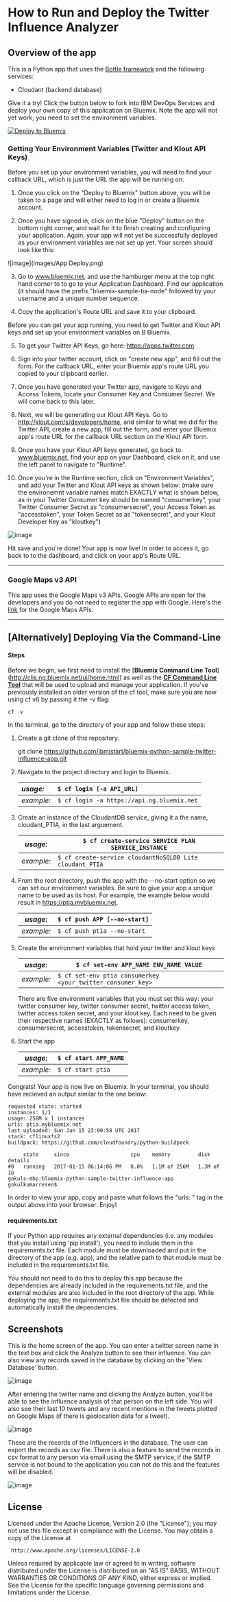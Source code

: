 # How to Run and Deploy the Twitter Influence Analyzer #

## Overview of the app ##

This is a Python app that uses the [Bottle framework](http://bottlepy.org/docs/dev/) and the following services:

-   Cloudant (backend database)

Give it a try! Click the button below to fork into IBM DevOps Services and deploy your own copy of this application on Bluemix. Note the app will not yet work; you need to set the environment variables.

[![Deploy to Bluemix](https://bluemix.net/deploy/button.png)](https://bluemix.net/deploy?repository=https://github.com/ibmjstart/bluemix-python-sample-twitter-influence-app.git)

### Getting Your Environment Variables (Twitter and Klout API Keys) ###

Before you set up your environment variables, you will need to find your callback URL, which is just the URL the app will be running on:

1. Once you click on the "Deploy to Bluemix" button above, you will be taken to a page and will either need to log in or create a Bluemix account.

2. Once you have signed in, click on the blue "Deploy" button on the bottom right corner, and wait for it to finish creating and configuring your application. Again, your app will not yet be successfully deployed as your environment variables are not set up yet. Your screen should look like this:

 ![image](images/App Deploy.png)

3. Go to www.bluemix.net, and use the hamburger menu at the top right hand corner to to go to your Application Dashboard. Find our application (it should have the prefix "bluemix-sample-tia-node" followed by your username and a unique number sequence.

4. Copy the application's Route URL and save it to your clipboard. 

Before you can get your app running, you need to get Twitter and Klout API keys and set up your environment variables on B Bluemix. 

5. To get your Twitter API Keys, go here: 
<https://apps.twitter.com> 

6. Sign into your twitter account, click on "create new app", and fill out the form. For the callback URL, enter your Bluemix app's route URL you copied to your clipboard earlier. 

7. Once you have generated your Twitter app, navigate to Keys and Access Tokens, locate your Consumer Key and Consumer Secret. We will come back to this later.

8. Next, we will be generating our Klout API Keys. Go to <http://klout.com/s/developers/home>, and similar to what we did for the Twitter API, create a new app, fill out the form, and enter your Bluemix app's route URL for the callback URL section on the Klout API form. 

9. Once you have your Klout API keys generated, go back to www.bluemix.net, find your app on your Dashboard, click on it, and use the left panel to navigate to "Runtime". 

10. Once you're in the Runtime section, click on "Environment Variables", and add your Twitter and Klout API keys as shown below: (make sure the environemnt variable names match EXACTLY what is shown below, as in your Twitter Consumer key should be named "consumerkey", your Twitter Consumer Secret as "consumersecret", your Access Token as "accesstoken", your Token Secret as as "tokensecret", and your Klout Developer Key as "kloutkey")


![image](images/envvariables.png)

Hit save and you're done! Your app is now live! In order to access it, go back to to the dashboard, and click on your app's Route URL.
___

### Google Maps v3 API ###

This app uses the Google Maps v3 APIs. Google APIs are open for the developers and you do not need to register the app with Google. Here's the [link](https://developers.google.com/maps/documentation/javascript/tutorial) for the Google Maps APIs.
___

## [Alternatively] Deploying Via the Command-Line ##

#### Steps ####
Before we begin, we first need to install the [**Bluemix Command Line Tool**] (http://clis.ng.bluemix.net/ui/home.html) as well as the [**CF Command Line Tool**](https://github.com/cloudfoundry/cli/releases) that will be used to upload and manage your application. If you've previously installed an older version of the cf tool, make sure you are now using cf v6 by passing it the -v flag:

    cf -v

In the terminal, go to the directory of your app and follow these steps:

1. Create a git clone of this repository.
    
    git clone https://github.com/ibmjstart/bluemix-python-sample-twitter-influence-app.git

2. Navigate to the project directory and login to Bluemix.

   | *usage:*   | `$ cf login [-a API_URL]`|
   |:-----------|:---------------------------------------------|
   | *example:* | `$ cf login -a https://api.ng.bluemix.net`   |

3. Create an instance of the CloudantDB service, giving it a the name, cloudant_PTIA, in the last arguement.

   | *usage:*   | `$ cf create-service SERVICE PLAN SERVICE_INSTANCE`         |
   |------------|--------------------------------------------------------------------|
   | *example:* | `$ cf create-service cloudantNoSQLDB Lite cloudant_PTIA` |

4. From the root directory, push the app with the --no-start option so we can set our environment variables. Be sure to give your app a unique name to be used as its host. For example, the example below would result in https://ptia.mybluemix.net.

   | *usage:*   | `$ cf push APP [--no-start]`   |
   |------------|------------------------------------|
   | *example:* | `$ cf push ptia --no-start`    |

4. Create the environment variables that hold your twitter and klout keys

   | *usage:*   | `$ cf set-env APP_NAME ENV_NAME VALUE`                          |
   |------------|----------------------------------------------------------------------|
   | *example:* | `$ cf set-env ptia consumerkey <your_twitter_consumer_key>`  |

   There are five environment variables that you must set this way: your twitter consumer key, twitter consumer secret, twitter access token, twitter access token secret, and your klout key. Each need to be given their respective names (EXACTLY as follows): consumerkey, consumersecret, accesstoken, tokensecret, and kloutkey.

5. Start the app

   | *usage:*   | `$ cf start APP_NAME`      |
   |------------|-------------------------------|
   | *example:* | `$ cf start ptia`           |
   
Congrats! Your app is now live on Bluemix. In your terminal, you should have recieved an output similar to the one below:

    requested state: started
    instances: 1/1
    usage: 256M x 1 instances
    urls: ptia.mybluemix.net
    last uploaded: Sun Jan 15 23:00:58 UTC 2017
    stack: cflinuxfs2
    buildpack: https://github.com/cloudfoundry/python-buildpack

         state     since                    cpu    memory         disk         details
    #0   running   2017-01-15 06:14:06 PM   0.0%   1.1M of 256M   1.3M of 1G
    gokuls-mbp:bluemix-python-sample-twitter-influence-app gokulkumarresen$ 

In order to view your app, copy and paste what follows the "urls: " tag in the output above into your browser. Enjoy!

#### requirements.txt ####

If your Python app requires any external dependencies (i.e. any modules that you install using 'pip install'), you need to include them in the requirements.txt file. Each module must be downloaded and put in the directory of the app (e.g. app), and the relative path to that module must be included in the requirements.txt file.

You should not need to do this to deploy this app because the dependencies are already included in the requirements.txt file, and the external modules are also included in the root directory of the app. While deploying the app, the requirements.txt file should be detected and automatically install the dependencies.

## Screenshots ##

This is the home screen of the app. You can enter a twitter screen name in the text box and click the Analyze button to see their influence. You can also view any records saved in the database by clicking on the 'View Database' button.

![image](images/home.png)

After entering the twitter name and clicking the Analyze button, you'll be able to see the influence analysis of that person on the left side. You will also see their last 10 tweets and any recent mentions in the tweets plotted on Google Maps (if there is geolocation data for a tweet).

![image](images/results.png)

These are the records of the Influencers in the database. The user can export the records as csv file. There is also a feature to send the records in csv format to any person via email using the SMTP service, if the SMTP service is not bound to the application you can not do this and the features will be disabled.

![image](images/saved_records.png)

## License ##
Licensed under the Apache License, Version 2.0 (the "License"); you may not use this file except in compliance with the License. You may obtain a copy of the License at

     http://www.apache.org/licenses/LICENSE-2.0

Unless required by applicable law or agreed to in writing, software distributed under the License is distributed on an "AS IS" BASIS, WITHOUT WARRANTIES OR CONDITIONS OF ANY KIND, either express or implied. See the License for the specific language governing permissions and limitations under the License.
